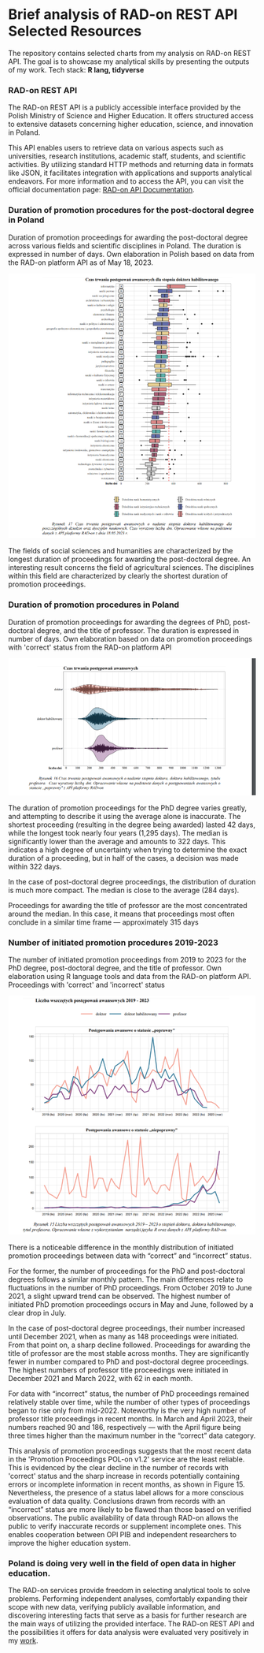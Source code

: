# Brief analysis of RAD-on REST API Selected Resources

The repository contains selected charts from my analysis on RAD-on REST API.
The goal is to showcase my analytical skills by presenting the outputs of my work.
Tech stack: **R lang, tidyverse**

### RAD-on REST API

​The RAD-on REST API is a publicly accessible interface provided by the Polish Ministry of Science and Higher Education.
It offers structured access to extensive datasets concerning higher education, science, and innovation in Poland.​

This API enables users to retrieve data on various aspects such as universities, research institutions, academic staff, students, and scientific activities.
By utilizing standard HTTP methods and returning data in formats like JSON, it facilitates integration with applications and supports analytical endeavors.​
For more information and to access the API, you can visit the official documentation page: [RAD-on API Documentation](https://radon.nauka.gov.pl/api/katalog-udostepniania-danych).

### Duration of promotion procedures for the post-doctoral degree in Poland

Duration of promotion proceedings for awarding the post-doctoral degree across various fields and scientific disciplines in Poland.
The duration is expressed in number of days. Own elaboration in Polish based on data from the RAD-on platform API as of May 18, 2023.

![Duration_of_promotion_procedures_for_the_post-doctoral_degree](images/Duration_of_promotion_procedures_for_the_post-doctoral_degree.png)

The fields of social sciences and humanities are characterized by the longest duration of proceedings for awarding the post-doctoral degree.
An interesting result concerns the field of agricultural sciences. The disciplines within this field are characterized by clearly the shortest duration of promotion proceedings.

### Duration of promotion procedures in Poland

Duration of promotion proceedings for awarding the degrees of PhD, post-doctoral degree, and the title of professor.
The duration is expressed in number of days. Own elaboration based on data on promotion proceedings with 'correct' status from the RAD-on platform API

![Duration_of_promotion_procedures](images/Duration_of_promotion_procedures.png)

The duration of promotion proceedings for the PhD degree varies greatly, and attempting to describe it using the average alone is inaccurate.
The shortest proceeding (resulting in the degree being awarded) lasted 42 days, while the longest took nearly four years (1,295 days).
The median is significantly lower than the average and amounts to 322 days.
This indicates a high degree of uncertainty when trying to determine the exact duration of a proceeding, but in half of the cases, a decision was made within 322 days.

In the case of post-doctoral degree proceedings, the distribution of duration is much more compact. The median is close to the average (284 days).

Proceedings for awarding the title of professor are the most concentrated around the median.
In this case, it means that proceedings most often conclude in a similar time frame — approximately 315 days

### Number of initiated promotion procedures 2019-2023

The number of initiated promotion proceedings from 2019 to 2023 for the PhD degree, post-doctoral degree, and the title of professor.
Own elaboration using R language tools and data from the RAD-on platform API. Proceedings with 'correct' and 'incorrect' status

![Number_of_initiated_promotion_procedures_in_2019-2023](images/Number_of_initiated_promotion_procedures_in_2019-2023.png)

There is a noticeable difference in the monthly distribution of initiated promotion proceedings between data with “correct” and “incorrect” status.

For the former, the number of proceedings for the PhD and post-doctoral degrees follows a similar monthly pattern.
The main differences relate to fluctuations in the number of PhD proceedings. From October 2019 to June 2021, a slight upward trend can be observed.
The highest number of initiated PhD promotion proceedings occurs in May and June, followed by a clear drop in July.

In the case of post-doctoral degree proceedings, their number increased until December 2021, when as many as 148 proceedings were initiated.
From that point on, a sharp decline followed. Proceedings for awarding the title of professor are the most stable across months. 
They are significantly fewer in number compared to PhD and post-doctoral degree proceedings. The highest numbers of professor title proceedings were initiated in December 2021 and March 2022, with 62 in each month.

For data with “incorrect” status, the number of PhD proceedings remained relatively stable over time, while the number of other types of proceedings began to rise only from mid-2022.
Noteworthy is the very high number of professor title proceedings in recent months.
In March and April 2023, their numbers reached 90 and 186, respectively — with the April figure being three times higher than the maximum number in the “correct” data category.

This analysis of promotion proceedings suggests that the most recent data in the 'Promotion Proceedings POL-on v1.2' service are the least reliable.
This is evidenced by the clear decline in the number of records with 'correct' status and the sharp increase in records potentially containing errors or incomplete information in recent months, as shown in Figure 15.
Nevertheless, the presence of a status label allows for a more conscious evaluation of data quality. Conclusions drawn from records with an “incorrect” status are more likely to be flawed than those based on verified observations.
The public availability of data through RAD-on allows the public to verify inaccurate records or supplement incomplete ones. This enables cooperation between OPI PIB and independent researchers to improve the higher education system.

### Poland is doing very well in the field of open data in higher education.

The RAD-on services provide freedom in selecting analytical tools to solve problems.
Performing independent analyses, comfortably expanding their scope with new data, verifying publicly available information, and discovering interesting facts that serve as a basis for further research are the main ways of utilizing the provided interface.
The RAD-on REST API and the possibilities it offers for data analysis were evaluated very positively in my [work](https://apd.polsl.pl/diplomas/14674/). 

